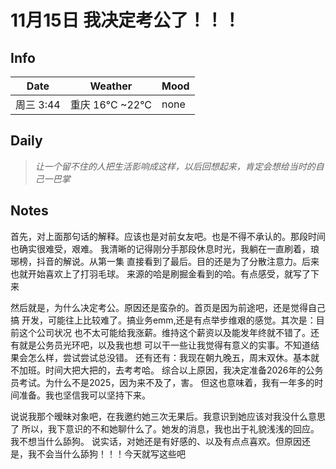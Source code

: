 # 11月15日  我决定考公了！！！

## Info

| Date    | Weather       | Mood |
|---------|---------------|------|
| 周三 3:44 | 重庆 16°C ~22°C | none |

## Daily

> *让一个留不住的人把生活影响成这样，以后回想起来，肯定会想给当时的自己一巴掌*


## Notes
<p>首先，对上面那句话的解释。应该也是对前女友吧。也是不得不承认的。那段时间也确实很难受，艰难。
我清晰的记得刚分手那段休息时光，我躺在一直刷着，琅琊榜，抖音的解说。从第一集
直接看到了最后。目的还是为了分散注意力。后来也就开始喜欢上了打羽毛球。
来源的哈是刷掘金看到的哈。有点感受，就写了下来</p>

<p>
然后就是，为什么决定考公。原因还是蛮杂的。首页是因为前途吧，还是觉得自己搞
开发，可能往上比较难了。搞业务emm,还是有点举步维艰的感觉。其次是：目前这个公司状况
也不太可能给我涨薪。维持这个薪资以及能发年终就不错了。还有就是公务员光环吧，以及我也想
可以干一些让我觉得有意义的实事。不知道结果会怎么样，尝试尝试总没错。
还有还有：我现在朝九晚五，周末双休。基本就不加班。时间大把大把的，去考考哈。
综合以上原因，我决定准备2026年的公务员考试。为什么不是2025，因为来不及了，害。
但这也意味着，我有一年多的时间准备。我也坚信我可以坚持下来。
</p>

<p>
说说我那个暧昧对象吧，在我邀约她三次无果后。我意识到她应该对我没什么意思了
所以，我下意识的不和她聊什么了。她发的消息，我也出于礼貌浅浅的回应。我不想当什么舔狗。
说实话，对她还是有好感的、以及有点点喜欢。但原因还是，我不会当什么舔狗！！！今天就写这些吧
</p>

